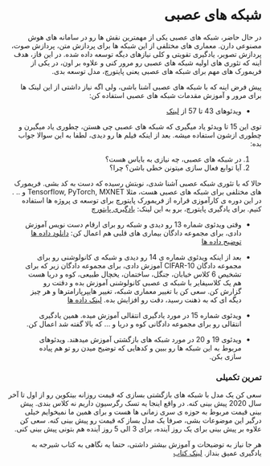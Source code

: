 <div dir="rtl" align='right'>
  
# شبکه های عصبی
در حال حاضر، شبکه های عصبی یکی از مهمترین نقش ها رو در سامانه های هوش مصنوعی دارن. معماری های مختلفی از این شبکه ها برای پردازش متن، پردازش صوت، پردازش تصویر، یادگیری تقویتی و کلی نیازهای دیگه توسعه داده شده.
در این فاز، هدف اینه که  تئوری های اولیه شبکه های عصبی رو مرور کنی و علاوه بر اون، در یکی از فریمورک های مهم برای شبکه های عصبی یعنی پایتورچ، مدل توسعه بدی.


پیش فرض اینه که با شبکه های عصبی آشنا باشی، ولی اگه نیاز داشتی از این لینک ها برای مرور و آموزش مقدمات شبکه های عصبی استفاده کن:
*  ویدئوهای 43 تا 57 از [لینک](https://www.youtube.com/watch?v=PPLop4L2eGk&list=PLLssT5z_DsK-h9vYZkQkYNWcItqhlRJLN&index=2)


توی این 15 تا ویدئو یاد میگیری که شبکه های عصبی چی هستن، چطوری یاد میگیرن و چطوری ازشون استفاده میشه. بعد از اینکه فیلم ها رو دیدی، لطفا به این سوالا جواب بده:
1. در شبکه های عصبی، چه نیازی به بایاس هست؟
2. آیا توابع فعال سازی میتونن خطی باشن؟ چرا؟

  
  حالا که با تئوری شبکه عصبی آشنا شدی، نوبتش رسیده که دست به کد بشی. فریمورک های مختلفی برای شبکه های عصبی هست، مثلا Tensorflow, PyTorch, MXNET و .. .  در این دوره ی کارآموزی قراره از فریمورک پایتورچ برای توسعه ی پروژه ها استفاده کنیم. برای یادگیری پایتورچ، برو به این لینک:
[یادگیری پایتورچ](https://www.youtube.com/watch?v=EMXfZB8FVUA&list=PLqnslRFeH2UrcDBWF5mfPGpqQDSta6VK4)
 
 * وقتی ویدئوی شماره 13 رو دیدی و شبکه رو برای ارقام دست نویس آموزش دادی، برای مجموعه دادگان بیماری های قلبی هم اعمال کن:
  [دانلود داده ها](https://web.stanford.edu/~hastie/ElemStatLearn/datasets/SAheart.data)
  [توضیح داده ها](https://web.stanford.edu/~hastie/ElemStatLearn/datasets/SAheart.info.txt)

 * بعد از اینکه ویدئوی شماره ی 14 رو دیدی  و شبکه ی کانولوشنی رو برای مجموعه دادگان CIFAR-10 آموزش دادی، برای مجموعه    دادگان زیر که برای تشخیص 6 کلاس خیابان، جنگل، ساختمان، یخچال طبیعی، کوه و دریا هست هم یک کلاسیفایر با شبکه ی عصبی کانولوشنی  آموزش بده و دقتت رو گزارش کن. سعی کن با تغییر معماری شبکه، تغییر هایپرپارامترها و هر چیز دیگه ای که به ذهنت رسید، دقت رو افزایش بده.
[لینک داده ها](https://www.kaggle.com/puneet6060/intel-image-classification)

* ویدئوی شماره 15 در مورد یادگیری انتقالی آموزش میده. همین یادگیری انتقالی رو برای مجموعه دادگانی کوه و دریا و ... که بالا گفته شد اعمال کن.

* ویدئوی 19 و 20 در مورد شبکه های بازگشتی آموزش میدهند. ویدئوهای مربوط به این شبکه ها رو ببین و کدهایی که توضیح میدن رو تو هم 
پیاده سازی بکن. 

###  تمرین تکمیلی
سعی کن یک مدل با شبکه های بازگشتی بسازی که قیمت روزانه بیتکوین رو از اول تا آخر سال 2020 پیش بینی کنه. در واقع اینجا یه تسک رگرسیون داریم نه کلاس بندی. پیش بینی قیمت مربوط به حوزه ی سری زمانی ها هست و برای همین ما نمیخوایم خیلی درگیر این موضوعات بشی، صرفا یک مدل بساز که قیمت رو پیش بینی کنه. سعی کن علاوه بر پیش بینی برای یک روز آینده، برای 3 الی 5 روز آینده هم بتونی پیش بینی کنی.
  
هر جا نیاز به توضیحات و آموزش بیشتر داشتی، حتما یه نگاهی به کتاب شیرجه به یادگیری عمیق بنداز. 
  [لینک کتاب](https://d2l.ai/index.html)
